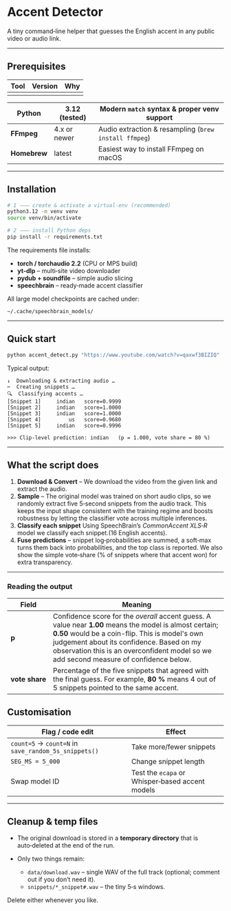 # Accent Detector

A tiny command‑line helper that guesses the English accent in any public video or audio link.

---

## Prerequisites

| Tool | Version | Why |
| ---- | ------- | --- |
|      |         |     |

| **Python**   | **3.12** (tested) | Modern `match` syntax & proper venv support           |
| ------------ | ----------------- | ----------------------------------------------------- |
| **FFmpeg**   | 4.x or newer      | Audio extraction & resampling (`brew install ffmpeg`) |
| **Homebrew** | latest            | Easiest way to install FFmpeg on macOS                |

---

## Installation

```bash
# 1 ⸺ create & activate a virtual‑env (recommended)
python3.12 -m venv venv
source venv/bin/activate

# 2 ⸺ install Python deps
pip install -r requirements.txt
```

The requirements file installs:

* **torch / torchaudio 2.2** (CPU or MPS build)
* **yt‑dlp** – multi‑site video downloader
* **pydub + soundfile** – simple audio slicing
* **speechbrain** – ready‑made accent classifier

All large model checkpoints are cached under:

```
~/.cache/speechbrain_models/
```

---

## Quick start

```bash
python accent_detect.py "https://www.youtube.com/watch?v=qaxwf3BIZIQ"
```

Typical output:

```
↓  Downloading & extracting audio …
✂︎  Creating snippets …
🔍  Classifying accents …
[Snippet 1]     indian   score=0.9999
[Snippet 2]     indian   score=1.0000
[Snippet 3]     indian   score=1.0000
[Snippet 4]         us   score=0.9680
[Snippet 5]     indian   score=0.9996

>>> Clip‑level prediction: indian   (p = 1.000, vote share = 80 %)
```

---

## What the script does

1. **Download & Convert** – We download the video from the given link and extract the audio.
2. **Sample** – The original model was trained on short audio clips, so we randomly extract five 5‑second snippets from the audio track. This keeps the input shape consistent with the training regime and boosts robustness by letting the classifier vote across multiple inferences.
3. **Classify each snippet** Using SpeechBrain’s *CommonAccent XLS‑R* model we classify each snippet.(16 English accents).
4. **Fuse predictions** – snippet log‑probabilities are summed, a soft‑max turns them back into probabilities, and the top class is reported. We also show the simple vote‑share (% of snippets where that accent won) for extra transparency.

---

### Reading the output

| Field        | Meaning                                                                                                                                                                                                                                                                                           |
|--------------|---------------------------------------------------------------------------------------------------------------------------------------------------------------------------------------------------------------------------------------------------------------------------------------------------|
| **p**        | Confidence score for the *overall* accent guess. A value near **1.00** means the model is almost certain; **0.50** would be a coin-flip. This is model's own judgement about its confidence. Based on my observation this is an overconfident model so we add second measure of confidence below. |
| **vote&nbsp;share** | Percentage of the five snippets that agreed with the final guess. For example, **80 %** means 4 out of 5 snippets pointed to the same accent.                                                                                                                                                     |

## Customisation

| Flag / code edit                                     | Effect                                          |
| ---------------------------------------------------- | ----------------------------------------------- |
| `count=5` → `count=N` in `save_random_5s_snippets()` | Take more/fewer snippets                        |
| `SEG_MS = 5_000`                                     | Change snippet length                           |
| Swap model ID                                        | Test the `ecapa` or Whisper‑based accent models |

---

## Cleanup & temp files

* The original download is stored in a **temporary directory** that is auto‑deleted at the end of the run.
* Only two things remain:

  * `data/download.wav` – single WAV of the full track (optional; comment out if you don’t need it).
  * `snippets/*_snippet#.wav` – the tiny 5‑s windows.

Delete either whenever you like.
